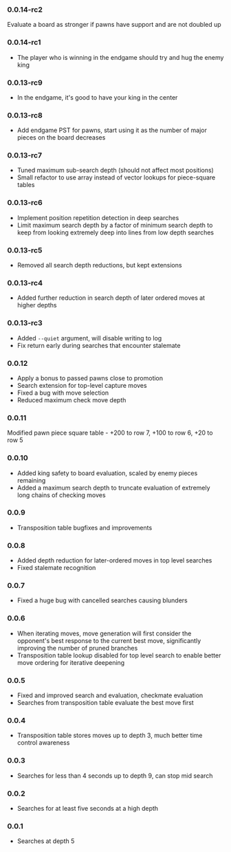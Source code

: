 
### 0.0.14-rc2

Evaluate a board as stronger if pawns have support and are not doubled up

### 0.0.14-rc1

- The player who is winning in the endgame should try and hug the enemy king

### 0.0.13-rc9

- In the endgame, it's good to have your king in the center

### 0.0.13-rc8

- Add endgame PST for pawns, start using it as the number of major pieces on the board decreases

### 0.0.13-rc7

- Tuned maximum sub-search depth (should not affect most positions)
- Small refactor to use array instead of vector lookups for piece-square tables

### 0.0.13-rc6

- Implement position repetition detection in deep searches
- Limit maximum search depth by a factor of minimum search depth to keep from looking extremely deep into lines from low depth searches

### 0.0.13-rc5

- Removed all search depth reductions, but kept extensions

### 0.0.13-rc4

- Added further reduction in search depth of later ordered moves at higher depths

### 0.0.13-rc3 

- Added `--quiet` argument, will disable writing to log
- Fix return early during searches that encounter stalemate

### 0.0.12

- Apply a bonus to passed pawns close to promotion
- Search extension for top-level capture moves
- Fixed a bug with move selection
- Reduced maximum check move depth

### 0.0.11

Modified pawn piece square table - +200 to row 7, +100 to row 6, +20 to row 5

### 0.0.10

- Added king safety to board evaluation, scaled by enemy pieces remaining
- Added a maximum search depth to truncate evaluation of extremely long chains of checking moves

### 0.0.9

- Transposition table bugfixes and improvements

### 0.0.8

- Added depth reduction for later-ordered moves in top level searches
- Fixed stalemate recognition

### 0.0.7

- Fixed a huge bug with cancelled searches causing blunders

### 0.0.6

- When iterating moves, move generation will first consider the opponent's best response to the current best move, significantly improving the number of pruned branches
- Transposition table lookup disabled for top level search to enable better move ordering for iterative deepening

### 0.0.5

- Fixed and improved search and evaluation, checkmate evaluation  
- Searches from transposition table evaluate the best move first

### 0.0.4

- Transposition table stores moves up to depth 3, much better time control awareness

### 0.0.3

- Searches for less than 4 seconds up to depth 9, can stop mid search

### 0.0.2

- Searches for at least five seconds at a high depth

### 0.0.1

- Searches at depth 5
